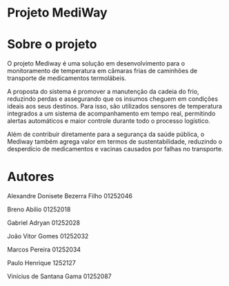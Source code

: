 # Projeto MediWay

# Sobre o projeto
O projeto Mediway é uma solução em desenvolvimento para o monitoramento de temperatura em câmaras frias de caminhões de transporte de medicamentos termolábeis.

A proposta do sistema é promover a manutenção da cadeia do frio, reduzindo perdas e assegurando que os insumos cheguem em condições ideais aos seus destinos. Para isso, são utilizados sensores de temperatura integrados a um sistema de acompanhamento em tempo real, permitindo alertas automáticos e maior controle durante todo o processo logístico.

Além de contribuir diretamente para a segurança da saúde pública, o Mediway também agrega valor em termos de sustentabilidade, reduzindo o desperdício de medicamentos e vacinas causados por falhas no transporte.

# Autores

Alexandre Donisete Bezerra Filho 01252046  

Breno Abilio 01252018 

Gabriel Adryan 01252028  

João Vitor Gomes 01252032 

Marcos Pereira 01252034 

Paulo Henrique 1252127 

Vinícius de Santana Gama 01252087 

